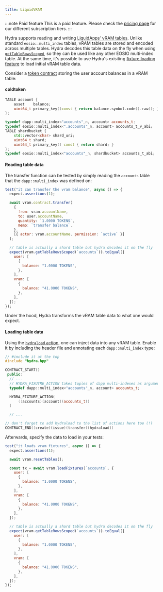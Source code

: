 ```yaml
---
title: LiquidVRAM
---
```


:::note Paid feature
This is a paid feature. Please check the [pricing page](http://klevoya.com/pricing.html) for our different subscription tiers.
:::

Hydra supports reading and writing [LiquidApps' vRAM tables](https://docs.liquidapps.io/en/v2.0/services/ipfs-service.html).
Unlike standard `eosio::multi_index` tables, vRAM tables are stored and encoded across multiple tables.
Hydra decodes this table data on the fly when using [`getTableRowsScoped`](../api/account.md#gettablerowsscopedtablename-string-dictionarytablerowstructure), so they can be used like any other EOSIO multi-index table.
At the same time, it's possible to use Hydra's exisiting [fixture loading feature](../guides/initial-contract-tables.md) to load initial vRAM table data.

Consider a [token contract](https://github.com/liquidapps-io/zeus-sdk/blob/master/boxes/groups/sample/coldtoken/README.md) storing the user account balances in a vRAM table:

#### coldtoken

```cpp
TABLE account {
    asset    balance;
    uint64_t primary_key()const { return balance.symbol.code().raw(); }
};

typedef dapp::multi_index<"accounts"_n, account> accounts_t;
typedef eosio::multi_index<".accounts"_n, account> accounts_t_v_abi;
TABLE shardbucket {
    std::vector<char> shard_uri;
    uint64_t shard;
    uint64_t primary_key() const { return shard; }
};
typedef eosio::multi_index<"accounts"_n, shardbucket> accounts_t_abi;
```

#### Reading table data

The transfer function can be tested by simply reading the `accounts` table that the `dapp::multi_index` was defined on:

```js
test("it can transfer the vram balance", async () => {
  expect.assertions(1);

  await vram.contract.transfer(
    {
      from: vram.accountName,
      to: user.accountName,
      quantity: `1.0000 TOKENS`,
      memo: `transfer balance`,
    },
    [{ actor: vram.accountName, permission: `active` }]
  );

  // table is actually a shard table but hydra decodes it on the fly
  expect(vram.getTableRowsScoped(`accounts`)).toEqual({
    user: [
      {
        balance: "1.0000 TOKENS",
      },
    ],
    vram: [
      {
        balance: "41.0000 TOKENS",
      },
    ],
  });
});
```

Under the hood, Hydra transforms the vRAM table data to what one would expect.

#### Loading table data

Using the [`hydraload` action](../guides/initial-contract-tables.md), one can inject data into any vRAM table.
Enable it by including the header file and annotating each `dapp::multi_index` type:

```cpp
// #include it at the top
#include "hydra.hpp"

CONTRACT_START()
 public:
  // ...
  // HYDRA_FIXUTRE_ACTION takes tuples of dapp multi-indexes as arguments
  typedef dapp::multi_index<"accounts"_n, account> accounts_t;

  HYDRA_FIXTURE_ACTION(
      ((accounts)(account)(accounts_t))
  )

  // ...

// don't forget to add hydraload to the list of actions here too (!)
CONTRACT_END((create)(issue)(transfer)(hydraload))
```

Afterwards, specify the data to load in your tests:

```js
test("it loads vram fixtures", async () => {
  expect.assertions(1);

  await vram.resetTables();

  const tx = await vram.loadFixtures(`accounts`, {
    user: [
      {
        balance: "1.0000 TOKENS",
      },
    ],
    vram: [
      {
        balance: "41.0000 TOKENS",
      },
    ],
  });

  // table is actually a shard table but hydra decodes it on the fly
  expect(vram.getTableRowsScoped(`accounts`)).toEqual({
    user: [
      {
        balance: "1.0000 TOKENS",
      },
    ],
    vram: [
      {
        balance: "41.0000 TOKENS",
      },
    ],
  });
});
```

